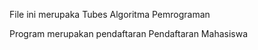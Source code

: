 File ini merupaka Tubes Algoritma Pemrograman

Program merupakan pendaftaran  Pendaftaran Mahasiswa
